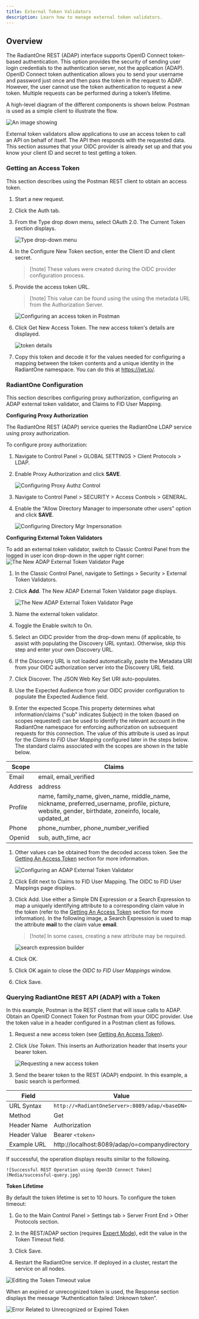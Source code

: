 ```yaml
---
title: External Token Validators
description: Learn how to manage external token validators.
---
```


## Overview

The RadiantOne REST (ADAP) interface supports OpenID Connect token-based authentication. This option provides the security of sending user login credentials to the authentication server, not the application (ADAP). OpenID Connect token authentication allows you to send your username and password just once and then pass the token in the request to ADAP. However, the user cannot use the token authentication to request a new token. Multiple requests can be performed during a token’s lifetime.
 
A high-level diagram of the different components is shown below. Postman is used as a simple client to illustrate the flow.

![An image showing ](Media/openid-connect-token-authentication.jpg)


External token validators allow applications to use an access token to call an API on behalf of itself. The API then responds with the requested data. This section assumes that your OIDC provider is already set up and that you know your client ID and secret to test getting a token.

### Getting an Access Token

This section describes using the Postman REST client to obtain an access token. 

1. Start a new request. 

1. Click the Auth tab.

1. From the Type drop down menu, select OAuth 2.0. The Current Token section displays. 

    ![Type drop-down menu](Media/typemenu.jpg)

 
1. In the Configure New Token section, enter the Client ID and client secret.

    >[!note] These values were created during the OIDC provider configuration process. 

1. Provide the access token URL. 

    >[!note] This value can be found using the using the metadata URL from the Authorization Server. 

    ![Configuring an access token in Postman](Media/configuringtoken.jpg)


1. Click Get New Access Token. The new access token's details are displayed. 

    ![token details](Media/tokendetails.jpg)

 
1. Copy this token and decode it for the values needed for configuring a mapping between the token contents and a unique identity in the RadiantOne namespace. You can do this at https://jwt.io/. 

### RadiantOne Configuration
This section describes configuring proxy authorization, configuring an ADAP external token validator, and Claims to FID User Mapping.

**Configuring Proxy Authorization**

The RadiantOne REST (ADAP) service queries the RadiantOne LDAP service using proxy authorization.

To configure proxy authorization: 

1. Navigate to Control Panel > GLOBAL SETTINGS > Client Protocols > LDAP.

1. Enable Proxy Authorization and click **SAVE**.

    ![Configuring Proxy Authz Control](Media/proxy-authz-control.jpg)

1. Navigate to Control Panel > SECURITY > Access Controls > GENERAL.

1. Enable the “Allow Directory Manager to impersonate other users” option and click **SAVE**.

    ![Configuring Directory Mgr Impersonation](Media/allow-dirmgr-impersonation.jpg)

**Configuring External Token Validators**

To add an external token validator, switch to Classic Control Panel from the logged in user icon drop-down in the upper right corner:
  ![The New ADAP External Token Validator Page](Media/classic-cp.jpg)

1.  In the Classic Control Panel, navigate to Settings > Security > External Token Validators. 
1.  Click **Add**. The New ADAP External Token Validator page displays.

    ![The New ADAP External Token Validator Page](Media/externaltokenvalidatorpage.jpg)

1.  Name the external token validator.
1.  Toggle the Enable switch to On. 
1.  Select an OIDC provider from the drop-down menu (if applicable, to assist with populating the Discovery URL syntax). Otherwise, skip this step and enter your own Discovery URL. 
1.  If the Discovery URL is not loaded automatically, paste the Metadata URI from your OIDC authorization server into the Discovery URL field. 
1.  Click Discover. The JSON Web Key Set URI auto-populates. 
1.  Use the Expected Audience from your OIDC provider configuration to populate the Expected Audience field.
1.  Enter the expected Scope.This property determines what information/claims ("sub" indicates Subject) in the token (based on scopes requested) can be used to identify the relevant account in the RadiantOne namespace for enforcing authorization on subsequent requests for this connection. The value of this attribute is used as input for the *Claims to FID User Mapping* configured later in the steps below. The standard claims associated with the scopes are shown in the table below.

Scope	| Claims
-|-
Email	| email, email_verified
Address	| address
Profile	| name, family_name, given_name, middle_name, nickname, preferred_username, profile, picture, website, gender, birthdate, zoneinfo, locale, updated_at
Phone	| phone_number, phone_number_verified
Openid	| sub, auth_time, acr

  
1.  Other values can be obtained from the decoded access token. See the [Getting An Access Token](#getting-an-access-token) section for more information.  

    ![Configuring an ADAP External Token Validator](Media/configuringtokenvalidator.jpg)



1.  Click Edit next to Claims to FID User Mapping. The OIDC to FID User Mappings page displays.
1.  Click Add. Use either a Simple DN Expression or a Search Expression to map a uniquely identifying attribute to a corresponding claim value in the token (refer to the [Getting An Access Token](#getting-an-access-token) section for more information). In the following image, a Search Expression is used to map the attribute **mail** to the claim value **email**.

    >[!note] In some cases, creating a new attribute may be required.

    ![search expression builder](Media/searchexpressionbuilder.jpg)

1.  Click OK.
1.  Click OK again to close the *OIDC to FID User Mappings* window.
1.  Click Save. 

### Querying RadiantOne REST API (ADAP) with a Token

In this example, Postman is the REST client that will issue calls to ADAP. Obtain an OpenID Connect Token for Postman from your OIDC provider. Use the token value in a header configured in a Postman client as follows.

1. Request a new access token (see [Getting An Access Token](#getting-an-access-token)). 
1. Click *Use Token*. This inserts an Authorization header that inserts your bearer token. 

    ![Requesting a new access token](Media/requestnewaccesstoken.jpg)



1. Send the bearer token to the REST (ADAP) endpoint. In this example, a basic search is performed. 

Field	| Value
-|-
URL Syntax	| `http://<RadiantOneServer>:8089/adap/<baseDN>`
Method	| Get
Header Name	| Authorization
Header Value	| Bearer `<token>`
Example URL	| http://localhost:8089/adap/o=companydirectory

If successful, the operation displays results similar to the following. 

    ![Successful REST Operation using OpenID Connect Token](Media/successful-query.jpg)
 
**Token Lifetime**

By default the token lifetime is set to 10 hours. To configure the token timeout:

1.	Go to the Main Control Panel > Settings tab > Server Front End > Other Protocols section.

2.	In the REST/ADAP section (requires [Expert Mode](overview#expert-mode)), edit the value in the Token Timeout field.

3.	Click Save.

4.	Restart the RadiantOne service. If deployed in a cluster, restart the service on all nodes.

  ![Editing the Token Timeout value](Media/token-timeout.jpg)
 

When an expired or unrecognized token is used, the Response section displays the message “Authentication failed: Unknown token”.

![Error Related to Unrecognized or Expired Token](Media/unsuccessful-query.jpg)
 
